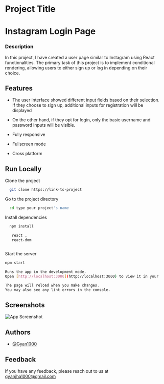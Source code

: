 
# Project Title

# Instagram Login Page

### Description

In this project, I have created a user page similar to Instagram using React functionalities. The primary task
of this project is to implement conditional rendering, allowing users to either sign up or log in depending on their choice. 


## Features

- The user interface showed different input fields based on their selection. If they choose to sign up, additional
  inputs for registration will be displayed

-  On the other hand, if they opt for login, only the basic username and
   password inputs will be visible.
   
- Fully responsive
- Fullscreen mode
- Cross platform


## Run Locally

Clone the project

```bash
  git clone https://link-to-project
```

Go to the project directory

```bash
  cd type your project's name
```

Install dependencies

```bash
  npm install
  
   react ,
   react-dom
   
```

Start the server

```bash
npm start
  
Runs the app in the development mode.
Open [http://localhost:3000](http://localhost:3000) to view it in your browser.

The page will reload when you make changes.
You may also see any lint errors in the console.
```


## Screenshots

![App Screenshot](https://via.placeholder.com/468x300?text=App+Screenshot+Here)


## Authors

- [@Gyan1000](https://www.github.com/Gyan1000)


## Feedback

If you have any feedback, please reach out to us at gyanjha1000@gmail.com

